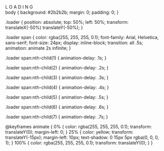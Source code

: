 <!DOCTYPE html>
<html lang="pt-br">

<head>
    <meta charset="UTF-8">
    <meta http-equiv="X-UA-Compatible" content="IE=edge">
    <link rel="stylesheet" href="style.css">
    
</head>

<body>
    <div class="container loader">
        <span>L</span>
        <span>O</span>
        <span>A</span>
        <span>D</span>
        <span>I</span>
        <span>N</span>
        <span>G</span>
    </div>
</body>

</html>
body {
    background: #2b2b2b;
    margin: 0;
    padding: 0;
}

.loader {
    position: absolute;
    top: 50%;
    left: 50%;
    transform: translateX(-50%) translateY(-50%);
}

.loader span {
    color: rgba(255, 255, 255, 0.1);
    font-family: Arial, Helvetica, sans-serif;
    font-size: 24px;
    display: inline-block;
    transition: all .5s;
    animation: animate 2s infinite;
}

.loader span:nth-child(1) {
    animation-delay: .1s;
}

.loader span:nth-child(2) {
    animation-delay: .2s;
}

.loader span:nth-child(3) {
    animation-delay: .3s;
}

.loader span:nth-child(4) {
    animation-delay: .4s;
}

.loader span:nth-child(5) {
    animation-delay: .5s;
}

.loader span:nth-child(6) {
    animation-delay: .6s;
}

.loader span:nth-child(7) {
    animation-delay: .7s;
}

@keyframes animate {
    0% {
        color: rgba(255, 255, 255, 0.1);
        transform: translateY(0);
        margin-left: 0;
    }
    25% {
        color: yellow;
        transform: translateY(-15px);
        margin-left: 10px;
        text-shadow: 0 15px 5px rgba(0, 0, 0, 1);
    }
    100% {
        color: rgba(255, 255, 255, 0.1);
        transform: translateY(0);
    }
}
